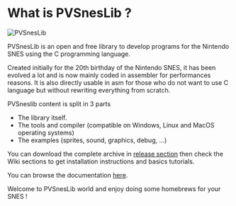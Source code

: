# What is PVSnesLib ?

![PVSnesLib](https://user-images.githubusercontent.com/2528347/198873675-57a9670a-3ef2-4fc9-a5b0-e2e9fcf62cc6.png)

PVSnesLib is an open and free library to develop programs for the Nintendo SNES using the C programming language.

Created initially for the 20th birthday of the Nintendo SNES, it has been evolved a lot and is now mainly coded in assembler for performances reasons. It is also directly usable in asm for those who do not want to use C language but without rewriting everything from scratch.

PVSneslib content is split in 3 parts
* The library itself.
* The tools and compiler (compatible on Windows, Linux and MacOS operating systems)
* The examples (sprites, sound, graphics, debug, ...)

You can download the complete archive in [release section](https://github.com/alekmaul/pvsneslib/releases) then check the Wiki sections to get installation instructions and basics tutorials.

You can browse the documentation [here](https://alekmaul.github.io/pvsneslib/).

Welcome to PVSnesLib world and enjoy doing some homebrews for your SNES !
